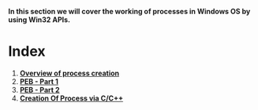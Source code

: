 **In this section we will cover the working of processes in Windows OS by using Win32 APIs.**

# Index 

1. **[Overview of process creation](https://github.com/Faran-17/Windows-Internals/blob/main/Processes%20and%20Jobs/Processes/Overview%20of%20process%20creation.md)**
2. **[PEB - Part 1](https://github.com/Faran-17/Windows-Internals/blob/main/Processes%20and%20Jobs/Processes/PEB%20-%20Part%201.md)**
3. **[PEB - Part 2](https://github.com/Faran-17/Windows-Internals/blob/main/Processes%20and%20Jobs/Processes/PEB%20-%20Part%202.md)**
4. **[Creation Of Process via C/C++](https://github.com/Faran-17/Windows-Internals/blob/main/Processes%20and%20Jobs/Processes/Creation%20Of%20Process.md)**
